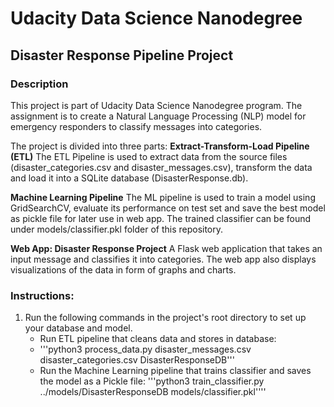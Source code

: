 # Udacity Data Science Nanodegree
## Disaster Response Pipeline Project 
### Description
This project is part of Udacity Data Science Nanodegree program. 
The assignment is to create a Natural Language Processing (NLP) model for emergency responders to classify messages into categories.

The project is divided into three parts: 
**Extract-Transform-Load Pipeline (ETL)**
The ETL Pipeline is used to extract data from the source files (disaster_categories.csv and disaster_messages.csv), transform the data and load it into a SQLite database (DisasterResponse.db).

**Machine Learning Pipeline** 
The ML pipeline is used to train a model using GridSearchCV, evaluate its performance on test set and save the best model as pickle file for later use in web app. The trained classifier can be found under models/classifier.pkl folder of this repository.

**Web App: Disaster Response Project** 
A Flask web application that takes an input message and classifies it into categories. The web app also displays visualizations of the data in form of graphs and charts.

### Instructions:
1) Run the following commands in the project's root directory to set up your database and model.
    - Run ETL pipeline that cleans data and stores in database:
    - '''python3 process_data.py disaster_messages.csv disaster_categories.csv DisasterResponseDB'''
    - Run the Machine Learning pipeline that trains classifier and saves the model as a Pickle file: '''python3 train_classifier.py ../models/DisasterResponseDB models/classifier.pkl'''' 
